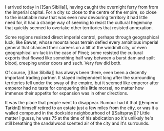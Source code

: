 I arrived today in [[San Sibilia]], having caught the overnight ferry from from the imperial capital. For a city so close to the centre of the empire, so close to the insatiable maw that was even now devouring territory it had little need for, it had a strange way of seeming to resist the cultural hegemony that quickly seemed to overtake other territories that resisted annexation.

Some regions resisted direct imperial control, perhaps through geographical luck, like Bawat, whose mountainous terrain defied every ambitious imperial general that chanced their careers on a tilt at the windmill city, or even geographical un-luck in the case of Pinot; some resisted the cultural exports that flowed like something half way between a burst dam and spilt blood, creeping under doors and such. Very few did both.

Of course, [[San Sibilia]] has always been there, even been a decently important trading partner. It stayed independent long after the surrounding territories fell under the sway of the empire, but it seemed like emperor after emperor had no taste for conquering this little morsel, no matter how immense their appetite for expansion was in other directions.

It was the place that people went to disappear. Rumour had it that [[Emperor Tarkin]] himself retired to an estate just a few miles from the city, or was it a walled compound in the dockside neighbourhood of [[Saltspray]]? Little matter I guess, he was 75 at the time of his abdication so it's unlikely he's still breathing the sandalwood scented air of the city and it's surrounds.

